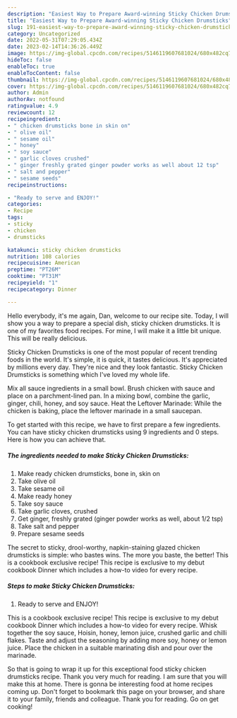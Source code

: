 ```yaml
---
description: "Easiest Way to Prepare Award-winning Sticky Chicken Drumsticks"
title: "Easiest Way to Prepare Award-winning Sticky Chicken Drumsticks"
slug: 191-easiest-way-to-prepare-award-winning-sticky-chicken-drumsticks
category: Uncategorized
date: 2022-05-31T07:29:05.434Z
date: 2023-02-14T14:36:26.449Z
image: https://img-global.cpcdn.com/recipes/5146119607681024/680x482cq70/sticky-chicken-drumsticks-recipe-main-photo.jpg
hideToc: false
enableToc: true
enableTocContent: false
thumbnail: https://img-global.cpcdn.com/recipes/5146119607681024/680x482cq70/sticky-chicken-drumsticks-recipe-main-photo.jpg
cover: https://img-global.cpcdn.com/recipes/5146119607681024/680x482cq70/sticky-chicken-drumsticks-recipe-main-photo.jpg
author: Admin
authorAv: notfound
ratingvalue: 4.9
reviewcount: 12
recipeingredient:
- " chicken drumsticks bone in skin on"
- " olive oil"
- " sesame oil"
- " honey"
- " soy sauce"
- " garlic cloves crushed"
- " ginger freshly grated ginger powder works as well about 12 tsp"
- " salt and pepper"
- " sesame seeds"
recipeinstructions:

- "Ready to serve and ENJOY!"
categories:
- Recipe
tags:
- sticky
- chicken
- drumsticks

katakunci: sticky chicken drumsticks 
nutrition: 108 calories
recipecuisine: American
preptime: "PT26M"
cooktime: "PT31M"
recipeyield: "1"
recipecategory: Dinner

---
```



Hello everybody, it's me again, Dan, welcome to our recipe site. Today, I will show you a way to prepare a special dish, sticky chicken drumsticks. It is one of my favorites food recipes. For mine, I will make it a little bit unique. This will be really delicious.

Sticky Chicken Drumsticks is one of the most popular of recent trending foods in the world. It's simple, it is quick, it tastes delicious. It's appreciated by millions every day. They're nice and they look fantastic. Sticky Chicken Drumsticks is something which I've loved my whole life.

Mix all sauce ingredients in a small bowl. Brush chicken with sauce and place on a parchment-lined pan. In a mixing bowl, combine the garlic, ginger, chili, honey, and soy sauce. Heat the Leftover Marinade: While the chicken is baking, place the leftover marinade in a small saucepan.


To get started with this recipe, we have to first prepare a few ingredients. You can have sticky chicken drumsticks using 9 ingredients and 0 steps. Here is how you can achieve that.

<!--inarticleads1-->

##### The ingredients needed to make Sticky Chicken Drumsticks:

1. Make ready  chicken drumsticks, bone in, skin on
1. Take  olive oil
1. Take  sesame oil
1. Make ready  honey
1. Take  soy sauce
1. Take  garlic cloves, crushed
1. Get  ginger, freshly grated (ginger powder works as well, about 1/2 tsp)
1. Take  salt and pepper
1. Prepare  sesame seeds


The secret to sticky, drool-worthy, napkin-staining glazed chicken drumsticks is simple: who bastes wins. The more you baste, the better! This is a cookbook exclusive recipe! This recipe is exclusive to my debut cookbook Dinner which includes a how-to video for every recipe. 

<!--inarticleads2-->

##### Steps to make Sticky Chicken Drumsticks:


1. Ready to serve and ENJOY!

This is a cookbook exclusive recipe! This recipe is exclusive to my debut cookbook Dinner which includes a how-to video for every recipe. Whisk together the soy sauce, Hoisin, honey, lemon juice, crushed garlic and chilli flakes. Taste and adjust the seasoning by adding more soy, honey or lemon juice. Place the chicken in a suitable marinating dish and pour over the marinade. 

So that is going to wrap it up for this exceptional food sticky chicken drumsticks recipe. Thank you very much for reading. I am sure that you will make this at home. There is gonna be interesting food at home recipes coming up. Don't forget to bookmark this page on your browser, and share it to your family, friends and colleague. Thank you for reading. Go on get cooking!
